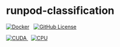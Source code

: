 # runpod-classification

[![Docker](https://img.shields.io/badge/docker-%230db7ed.svg?style=flat-square&logo=docker&logoColor=white)](https://hub.docker.com/repository/docker/dalbodeule/runpod-classification/general) &nbsp; [![GitHub License](https://img.shields.io/github/license/dalbodeule/classification-runpod)
](https://github.com/dalbodeule/classification-runpod?tab=readme-ov-file)

[![CUDA](https://img.shields.io/docker/v/dalbodeule/runpod-classification/cuda?label=cuda)
](https://hub.docker.com/repository/docker/dalbodeule/runpod-classification/tags?name=cuda) &nbsp; [![CPU](https://img.shields.io/docker/v/dalbodeule/runpod-classification/cpu?sort=date&label=CPU)
](https://hub.docker.com/repository/docker/dalbodeule/runpod-classification/tags?name=cpu)